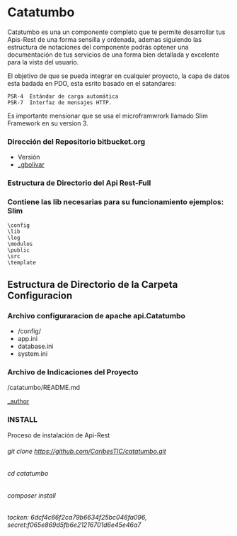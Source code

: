 # Catatumbo 
Catatumbo es una un componente completo que te permite desarrollar tus Apis-Rest de una forma sensilla y ordenada,
ademas siguiendo las estructura de notaciones del componente podrás optener una documentación de tus servicios de una forma bien detallada y excelente para la vista del usuario.

El objetivo de que se pueda integrar en cualquier proyecto, la capa de datos esta badada en PDO, esta esrito basado en el satandares:

	
	PSR-4  Estándar de carga automática
	PSR-7  Interfaz de mensajes HTTP.


Es importante mensionar que se usa el microframwrork llamado Slim Framework en su version 3.


### Dirección del Repositorio bitbucket.org 

* Versión
* [_gbolivar](ttps://github.com/CaribesTIC/catatumbo.git)

### Estructura de Directorio del Api Rest-Full 


### Contiene las lib necesarias para su funcionamiento ejemplos: Slim

```[terminal]
\config
\lib
\log
\modulos
\public
\src
\template
```



## Estructura de Directorio de la Carpeta Configuracion ###

### Archivo configuraracion de apache api.Catatumbo
* /config/
*	app.ini
*	database.ini
*	system.ini




### Archivo de Indicaciones del Proyecto ###
/catatumbo/README.md

 [_author](http://www.gregoriobolivar.com.ve)

### INSTALL

Proceso de instalación de Api-Rest
###### git clone https://github.com/CaribesTIC/catatumbo.git
###### cd  catatumbo
###### composer install
###### tocken: 6dcf4c66f2ca79b6634f25bc046fa096, secret:f065e869d5fb6e21216701d6e45e46a7

